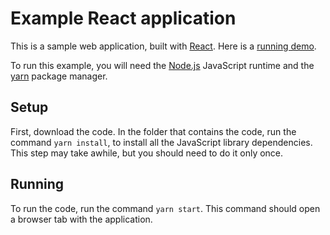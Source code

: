 # Example React application

This is a sample web application, built with [React](https://reactjs.org/). Here
is a [running demo](https://hmc-cs42-fall2021.github.io/todo).

To run this example, you will need the
[Node.js](https://nodejs.org/en/download/) JavaScript runtime and
the [yarn](https://yarnpkg.com/getting-started/install) package manager.

## Setup

First, download the code. In the folder that contains the code,
run the command `yarn install`, to install all the JavaScript library
dependencies. This step may take awhile, but you should need to do it only once.

## Running

To run the code, run the command `yarn start`. This command should open a
browser tab with the application.
